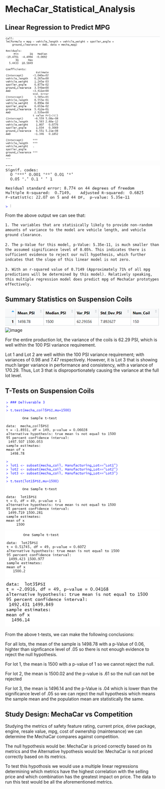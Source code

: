 # MechaCar_Statistical_Analysis

## Linear Regression to Predict MPG

![image](https://github.com/msingaram1/MechaCar_Statistical_Analysis/blob/main/resources/images/Deliverable%201.PNG)

![image](https://github.com/msingaram1/MechaCar_Statistical_Analysis/blob/main/resources/images/deliverable%201%202.PNG)

From the above output we can see that:

    1. The variables that are statisically likely to provide non-random amounts of variance to the model are vehicle length, and vehicle ground clearance. 
    
    2. The p-Value for this model, p-Value: 5.35e-11, is much smaller than the assumed significance level of 0.05%. This indicates there is sufficient evidence to reject our null hypothesis, which further indcates that the slope of this linear model is not zero.

    3. With an r-squared value of 0.7149 (Approximately 71% of all mpg predictions will be determined by this model). Relatively speaking, this multiple regression model does predict mpg of MechaCar prototypes effectively.


## Summary Statistics on Suspension Coils

![image](https://github.com/msingaram1/MechaCar_Statistical_Analysis/blob/main/resources/images/del21.PNG)
![image](https://github.com/msingaram1/MechaCar_Statistical_Analysis/blob/main/resources/images/del22.PNG)

For the entire production lot, the variance of the coils is 62.29 PSI, which is well within the 100 PSI variance requirement.

Lot 1 and Lot 2 are well within the 100 PSI variance requirement; with variances of 0.98 and 7.47 respectively. However, it is Lot 3 that is showing much larger variance in performance and consistency, with a variance of 170.29. Thus, Lot 3 that is disproportionately causing the variance at the full lot level.

## T-Tests on Suspension Coils
![image](https://github.com/msingaram1/MechaCar_Statistical_Analysis/blob/main/resources/images/deliverable%2031.PNG)
![image](https://github.com/msingaram1/MechaCar_Statistical_Analysis/blob/main/resources/images/del32.PNG)
![image](https://github.com/msingaram1/MechaCar_Statistical_Analysis/blob/main/resources/images/del33.PNG)

From the above t-tests, we can make the following conclusions:

For all lots, the mean of the sample is 1498.78 with a p-Value of 0.06, highter than signficance level of .05 so there is not enough evidence to reject the null hypothesis. 

For lot 1, the mean is 1500 with a p-value of 1 so we cannot reject the null.

For lot 2, the mean is 1500.02 and the p-value is .61 so the null can not be rejected

For lot 3, the mean is 1496.14 and the p-Value is .04 which is lower than the significance level of .05 so we can reject the null hypothesis which means the sample mean and the population mean are statistically the same.

## Study Design: MechaCar vs Competition 

Studying the metrics of safety feature rating, current price, drive package, engine, resale value, mpg, cost of ownership (maintenance) we can determine the MechaCar compares against competition. 

The null hypothesis would be: MechaCar is priced correctly based on its metrics
and the Alternative hypothesis would be: MechaCar is not priced correctly based on its metrics. 

To test this hypothosis we would use a multiple linear regressions determining which metrics have the highest correlation with the selling price and which combination has the greatest impact on price. The data to run this test would be all the aforementioned metrics. 
 
